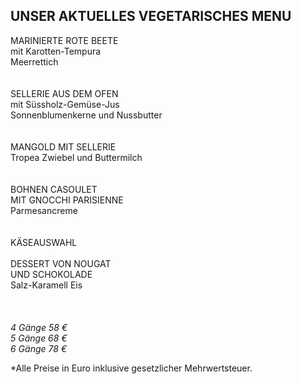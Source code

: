 ## UNSER AKTUELLES VEGETARISCHES MENU

MARINIERTE ROTE BEETE  
mit Karotten-Tempura  
Meerrettich  
<br>
<br>
SELLERIE AUS DEM OFEN  
mit Süssholz-Gemüse-Jus  
Sonnenblumenkerne und Nussbutter   
<br>
<br>
MANGOLD MIT SELLERIE   
Tropea Zwiebel und Buttermilch  
<br>
<br>
BOHNEN CASOULET  
MIT GNOCCHI PARISIENNE  
Parmesancreme  
<br>
<br>
KÄSEAUSWAHL
<br>
<br>
DESSERT VON NOUGAT  
UND SCHOKOLADE  
Salz-Karamell Eis  
<br>
<br>
<br>
_4 Gänge 58 €_  
_5 Gänge 68 €_   
_6 Gänge 78 €_  
  
\*Alle Preise in Euro inklusive gesetzlicher Mehrwertsteuer.
